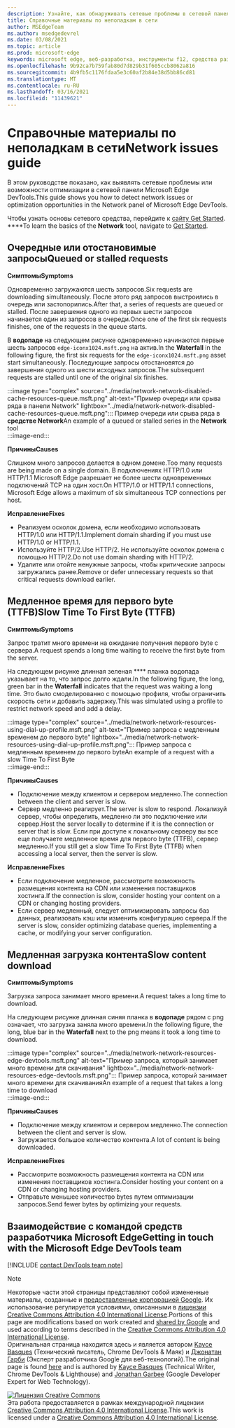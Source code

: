 ```yaml
---
description: Узнайте, как обнаруживать сетевые проблемы в сетевой панели Microsoft Edge DevTools.
title: Справочные материалы по неполадкам в сети
author: MSEdgeTeam
ms.author: msedgedevrel
ms.date: 03/08/2021
ms.topic: article
ms.prod: microsoft-edge
keywords: microsoft edge, веб-разработка, инструменты f12, средства разработчика
ms.openlocfilehash: 9b92ca7b759fab80d7d829b31f605ccb8062a816
ms.sourcegitcommit: 4b9fb5c1176fdaa5e3c60af2b84e38d5bb86cd81
ms.translationtype: MT
ms.contentlocale: ru-RU
ms.lasthandoff: 03/16/2021
ms.locfileid: "11439621"
---
```

<!-- Copyright Kayce Basques and Jonathan Garbee

   Licensed under the Apache License, Version 2.0 (the "License");
   you may not use this file except in compliance with the License.
   You may obtain a copy of the License at

       https://www.apache.org/licenses/LICENSE-2.0

   Unless required by applicable law or agreed to in writing, software
   distributed under the License is distributed on an "AS IS" BASIS,
   WITHOUT WARRANTIES OR CONDITIONS OF ANY KIND, either express or implied.
   See the License for the specific language governing permissions and
   limitations under the License.  -->

# <a name="network-issues-guide"></a><span data-ttu-id="742bc-104">Справочные материалы по неполадкам в сети</span><span class="sxs-lookup"><span data-stu-id="742bc-104">Network issues guide</span></span>  

<span data-ttu-id="742bc-105">В этом руководстве показано, как выявлять сетевые проблемы или возможности оптимизации в сетевой панели Microsoft Edge DevTools.</span><span class="sxs-lookup"><span data-stu-id="742bc-105">This guide shows you how to detect network issues or optimization opportunities in the Network panel of Microsoft Edge DevTools.</span></span>  

<span data-ttu-id="742bc-106">Чтобы узнать основы сетевого средства, перейдите к [сайту Get Started][NetworkPerformance]. \*\*\*\*</span><span class="sxs-lookup"><span data-stu-id="742bc-106">To learn the basics of the **Network** tool, navigate to [Get Started][NetworkPerformance].</span></span>  

## <a name="queued-or-stalled-requests"></a><span data-ttu-id="742bc-107">Очередные или отостановимые запросы</span><span class="sxs-lookup"><span data-stu-id="742bc-107">Queued or stalled requests</span></span>  

**<span data-ttu-id="742bc-108">Симптомы</span><span class="sxs-lookup"><span data-stu-id="742bc-108">Symptoms</span></span>**  

<span data-ttu-id="742bc-109">Одновременно загружаются шесть запросов.</span><span class="sxs-lookup"><span data-stu-id="742bc-109">Six requests are downloading simultaneously.</span></span>  <span data-ttu-id="742bc-110">После этого ряд запросов выстроились в очередь или застопорились.</span><span class="sxs-lookup"><span data-stu-id="742bc-110">After that, a series of requests are queued or stalled.</span></span>  <span data-ttu-id="742bc-111">После завершения одного из первых шести запросов начинается один из запросов в очереди.</span><span class="sxs-lookup"><span data-stu-id="742bc-111">Once one of the first six requests finishes, one of the requests in the queue starts.</span></span>  

<span data-ttu-id="742bc-112">В **водопаде** на следующем рисунке одновременно начинаются первые шесть запросов `edge-iconx1024.msft.png` на актив.</span><span class="sxs-lookup"><span data-stu-id="742bc-112">In the **Waterfall** in the following figure, the first six requests for the `edge-iconx1024.msft.png` asset start simultaneously.</span></span>  <span data-ttu-id="742bc-113">Последующие запросы отостановятся до завершения одного из шести исходных запросов.</span><span class="sxs-lookup"><span data-stu-id="742bc-113">The subsequent requests are stalled until one of the original six finishes.</span></span>  

:::image type="complex" source="../media/network-network-disabled-cache-resources-queue.msft.png" alt-text="Пример очереди или срыва ряда в панели Network" lightbox="../media/network-network-disabled-cache-resources-queue.msft.png":::
   <span data-ttu-id="742bc-115">Пример очереди или срыва ряда в **средстве Network**</span><span class="sxs-lookup"><span data-stu-id="742bc-115">An example of a queued or stalled series in the **Network** tool</span></span>  
:::image-end:::  

**<span data-ttu-id="742bc-116">Причины</span><span class="sxs-lookup"><span data-stu-id="742bc-116">Causes</span></span>**  

<span data-ttu-id="742bc-117">Слишком много запросов делается в одном домене.</span><span class="sxs-lookup"><span data-stu-id="742bc-117">Too many requests are being made on a single domain.</span></span>  <span data-ttu-id="742bc-118">В подключениях HTTP/1.0 или HTTP/1.1 Microsoft Edge разрешает не более шести одновременных подключений TCP на один хост.</span><span class="sxs-lookup"><span data-stu-id="742bc-118">On HTTP/1.0 or HTTP/1.1 connections, Microsoft Edge allows a maximum of six simultaneous TCP connections per host.</span></span>  

**<span data-ttu-id="742bc-119">Исправление</span><span class="sxs-lookup"><span data-stu-id="742bc-119">Fixes</span></span>**  

*   <span data-ttu-id="742bc-120">Реализуем осколок домена, если необходимо использовать HTTP/1.0 или HTTP/1.1.</span><span class="sxs-lookup"><span data-stu-id="742bc-120">Implement domain sharding if you must use HTTP/1.0 or HTTP/1.1.</span></span>  
*   <span data-ttu-id="742bc-121">Используйте HTTP/2.</span><span class="sxs-lookup"><span data-stu-id="742bc-121">Use HTTP/2.</span></span>  <span data-ttu-id="742bc-122">Не используйте осколок домена с помощью HTTP/2.</span><span class="sxs-lookup"><span data-stu-id="742bc-122">Do not use domain sharding with HTTP/2.</span></span>  
*   <span data-ttu-id="742bc-123">Удалите или отойте ненужные запросы, чтобы критические запросы загружались ранее.</span><span class="sxs-lookup"><span data-stu-id="742bc-123">Remove or defer unnecessary requests so that critical requests download earlier.</span></span>  
    
## <a name="slow-time-to-first-byte-ttfb"></a><span data-ttu-id="742bc-124">Медленное время для первого byte (TTFB)</span><span class="sxs-lookup"><span data-stu-id="742bc-124">Slow Time To First Byte (TTFB)</span></span>  

**<span data-ttu-id="742bc-125">Симптомы</span><span class="sxs-lookup"><span data-stu-id="742bc-125">Symptoms</span></span>**  

<span data-ttu-id="742bc-126">Запрос тратит много времени на ожидание получения первого byte с сервера.</span><span class="sxs-lookup"><span data-stu-id="742bc-126">A request spends a long time waiting to receive the first byte from the server.</span></span>  

<span data-ttu-id="742bc-127">На следующем рисунке длинная зеленая \*\*\*\* планка водопада указывает на то, что запрос долго ждали.</span><span class="sxs-lookup"><span data-stu-id="742bc-127">In the following figure, the long, green bar in the **Waterfall** indicates that the request was waiting a long time.</span></span>  <span data-ttu-id="742bc-128">Это было смоделированно с помощью профиля, чтобы ограничить скорость сети и добавить задержку.</span><span class="sxs-lookup"><span data-stu-id="742bc-128">This was simulated using a profile to restrict network speed and add a delay.</span></span>  

:::image type="complex" source="../media/network-network-resources-using-dial-up-profile.msft.png" alt-text="Пример запроса с медленным временем до первого byte" lightbox="../media/network-network-resources-using-dial-up-profile.msft.png":::
   <span data-ttu-id="742bc-130">Пример запроса с медленным временем до первого byte</span><span class="sxs-lookup"><span data-stu-id="742bc-130">An example of a request with a slow Time To First Byte</span></span>  
:::image-end:::  

**<span data-ttu-id="742bc-131">Причины</span><span class="sxs-lookup"><span data-stu-id="742bc-131">Causes</span></span>**  

*   <span data-ttu-id="742bc-132">Подключение между клиентом и сервером медленно.</span><span class="sxs-lookup"><span data-stu-id="742bc-132">The connection between the client and server is slow.</span></span>  
*   <span data-ttu-id="742bc-133">Сервер медленно реагирует.</span><span class="sxs-lookup"><span data-stu-id="742bc-133">The server is slow to respond.</span></span>  <span data-ttu-id="742bc-134">Локализуй сервер, чтобы определить, медленно ли это подключение или сервер.</span><span class="sxs-lookup"><span data-stu-id="742bc-134">Host the server locally to determine if it is the connection or server that is slow.</span></span>  <span data-ttu-id="742bc-135">Если при доступе к локальному серверу вы все еще получаете медленное время для первого byte \(TTFB\), сервер медленно.</span><span class="sxs-lookup"><span data-stu-id="742bc-135">If you still get a slow Time To First Byte \(TTFB\) when accessing a local server, then the server is slow.</span></span>  
    
**<span data-ttu-id="742bc-136">Исправление</span><span class="sxs-lookup"><span data-stu-id="742bc-136">Fixes</span></span>**  

*   <span data-ttu-id="742bc-137">Если подключение медленное, рассмотрите возможность размещения контента на CDN или изменения поставщиков хостинга.</span><span class="sxs-lookup"><span data-stu-id="742bc-137">If the connection is slow, consider hosting your content on a CDN or changing hosting providers.</span></span>  
*   <span data-ttu-id="742bc-138">Если сервер медленный, следует оптимизировать запросы баз данных, реализовать кэш или изменить конфигурацию сервера.</span><span class="sxs-lookup"><span data-stu-id="742bc-138">If the server is slow, consider optimizing database queries, implementing a cache, or modifying your server configuration.</span></span>  
    
## <a name="slow-content-download"></a><span data-ttu-id="742bc-139">Медленная загрузка контента</span><span class="sxs-lookup"><span data-stu-id="742bc-139">Slow content download</span></span>  

**<span data-ttu-id="742bc-140">Симптомы</span><span class="sxs-lookup"><span data-stu-id="742bc-140">Symptoms</span></span>**  

<span data-ttu-id="742bc-141">Загрузка запроса занимает много времени.</span><span class="sxs-lookup"><span data-stu-id="742bc-141">A request takes a long time to download.</span></span>  

<span data-ttu-id="742bc-142">На следующем рисунке длинная синяя планка в **водопаде** рядом с png означает, что загрузка заняла много времени.</span><span class="sxs-lookup"><span data-stu-id="742bc-142">In the following figure, the long, blue bar in the **Waterfall** next to the png means it took a long time to download.</span></span>  

:::image type="complex" source="../media/network-network-resources-edge-devtools.msft.png" alt-text="Пример запроса, который занимает много времени для скачивания" lightbox="../media/network-network-resources-edge-devtools.msft.png":::
   <span data-ttu-id="742bc-144">Пример запроса, который занимает много времени для скачивания</span><span class="sxs-lookup"><span data-stu-id="742bc-144">An example of a request that takes a long time to download</span></span>  
:::image-end:::  

**<span data-ttu-id="742bc-145">Причины</span><span class="sxs-lookup"><span data-stu-id="742bc-145">Causes</span></span>**  

*   <span data-ttu-id="742bc-146">Подключение между клиентом и сервером медленно.</span><span class="sxs-lookup"><span data-stu-id="742bc-146">The connection between the client and server is slow.</span></span>  
*   <span data-ttu-id="742bc-147">Загружается большое количество контента.</span><span class="sxs-lookup"><span data-stu-id="742bc-147">A lot of content is being downloaded.</span></span>  
    
**<span data-ttu-id="742bc-148">Исправление</span><span class="sxs-lookup"><span data-stu-id="742bc-148">Fixes</span></span>**  

*   <span data-ttu-id="742bc-149">Рассмотрите возможность размещения контента на CDN или изменения поставщиков хостинга.</span><span class="sxs-lookup"><span data-stu-id="742bc-149">Consider hosting your content on a CDN or changing hosting providers.</span></span>  
*   <span data-ttu-id="742bc-150">Отправьте меньшее количество bytes путем оптимизации запросов.</span><span class="sxs-lookup"><span data-stu-id="742bc-150">Send fewer bytes by optimizing your requests.</span></span>  
    
<!--   ## Contribute knowledge  

Do you have a network issue that should be added to this guide?  

*   Send a tweet to [@EdgeDevTools][MicrosoftEdgeTweet].  
*   Choose **Send Feedback** \(![Send Feedback](../media/smile-icon.msft.png)\) in the DevTools or select `Alt`+`Shift`+`I` \(Windows, Linux\) or `Option`+`Shift`+`I` \(macOS\) to provide feedback or feature requests.  
*   [Open an issue][WebFundamentalsIssue] on the docs repo.  -->  
    
## <a name="getting-in-touch-with-the-microsoft-edge-devtools-team"></a><span data-ttu-id="742bc-151">Взаимодействие с командой средств разработчика Microsoft Edge</span><span class="sxs-lookup"><span data-stu-id="742bc-151">Getting in touch with the Microsoft Edge DevTools team</span></span>  

[!INCLUDE [contact DevTools team note](../includes/contact-devtools-team-note.md)]  

<!-- links -->  

[NetworkPerformance]: ./index.md "Проверка сетевой активности в Microsoft Edge DevTools | Документы Майкрософт"  

[MicrosoftEdgeTweet]: https://twitter.com/intent/tweet?text=@EdgeDevTools%20[Network%20Issues%20Guide%20Suggestion]  

[WebFundamentalsIssue]: https://github.com/MicrosoftDocs/edge-developer/issues/new?title=%5BDevTools%20Network%20Issues%20Guide%20Suggestion%5D "Новая проблема — MicrosoftDocs/edge-developer"  

> [!NOTE]
> <span data-ttu-id="742bc-154">Некоторые части этой страницы представляют собой измененные материалы, созданные и [предоставленные корпорацией Google][GoogleSitePolicies]. Их использование регулируется условиями, описанными в [лицензии Creative Commons Attribution 4.0 International License][CCA4IL].</span><span class="sxs-lookup"><span data-stu-id="742bc-154">Portions of this page are modifications based on work created and [shared by Google][GoogleSitePolicies] and used according to terms described in the [Creative Commons Attribution 4.0 International License][CCA4IL].</span></span>  
> <span data-ttu-id="742bc-155">Оригинальная страница [](https://developers.google.com/web/tools/chrome-devtools/network/issues) находится здесь и является автором [Kayce Basques][KayceBasques] \(Технический писатель, Chrome DevTools \& Маяк\) и [Джонатан Гарби][JonathanGarbee] \(Эксперт разработчика Google для веб-технологий\).</span><span class="sxs-lookup"><span data-stu-id="742bc-155">The original page is found [here](https://developers.google.com/web/tools/chrome-devtools/network/issues) and is authored by [Kayce Basques][KayceBasques] \(Technical Writer, Chrome DevTools \& Lighthouse\) and [Jonathan Garbee][JonathanGarbee] \(Google Developer Expert for Web Technology\).</span></span>  

[![Лицензия Creative Commons][CCby4Image]][CCA4IL]  
<span data-ttu-id="742bc-157">Эта работа предоставляется в рамках международной лицензии [Creative Commons Attribution 4.0 International License][CCA4IL].</span><span class="sxs-lookup"><span data-stu-id="742bc-157">This work is licensed under a [Creative Commons Attribution 4.0 International License][CCA4IL].</span></span>  

[CCA4IL]: https://creativecommons.org/licenses/by/4.0  
[CCby4Image]: https://i.creativecommons.org/l/by/4.0/88x31.png  
[GoogleSitePolicies]: https://developers.google.com/terms/site-policies  
[KayceBasques]: https://developers.google.com/web/resources/contributors/kaycebasques  
[JonathanGarbee]: https://developers.google.com/web/resources/contributors/jonathangarbee
